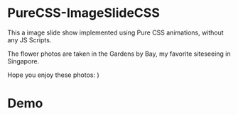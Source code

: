 # PureCSS-ImageSlideCSS

This a image slide show implemented using Pure CSS animations, without any JS Scripts.

The flower photos are taken in the Gardens by Bay, my favorite siteseeing in Singapore.

Hope you enjoy these photos: )


# Demo
